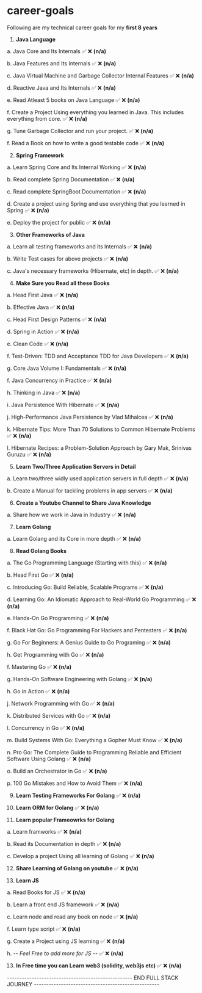 # career-goals


Following are my technical career goals for my **first 8 years**

1. **Java Language**

a. Java Core and Its Internals ✅ ❌ **(n/a)**

b. Java Features and Its Internals ✅ ❌ **(n/a)**

c. Java Virtual Machine and Garbage Collector Internal Features ✅ ❌ **(n/a)**

d. Reactive Java and Its Internals ✅ ❌ **(n/a)**

e. Read Atleast 5 books on Java Language ✅ ❌ **(n/a)**

f. Create a Project Using everything you learned in Java. This includes everything from core. ✅ ❌ **(n/a)**

g. Tune Garbage Collector and run your project. ✅ ❌ **(n/a)**

f. Read a Book on how to write a good testable code ✅ ❌ **(n/a)**


2. **Spring Framework**

a. Learn Spring Core and Its Internal Working ✅ ❌ **(n/a)**

b. Read complete Spring Documentation ✅ ❌ **(n/a)**

c. Read complete SpringBoot Documentation ✅ ❌ **(n/a)**

d. Create a project using Spring and use everything that you learned in Spring ✅ ❌ **(n/a)**

e. Deploy the project for public ✅ ❌ **(n/a)**


3. **Other Frameworks of Java**

a. Learn all testing frameworks and its Internals ✅ ❌ **(n/a)**

b. Write Test cases for above projects ✅ ❌ **(n/a)**

c. Java's necessary frameworks (Hibernate, etc) in depth. ✅ ❌ **(n/a)**


4. **Make Sure you Read all these Books**

a. Head First Java ✅ ❌ **(n/a)**

b. Effective Java ✅ ❌ **(n/a)**

c. Head First Design Patterns ✅ ❌ **(n/a)**

d. Spring in Action ✅ ❌ **(n/a)**

e. Clean Code ✅ ❌ **(n/a)**

f. Test-Driven: TDD and Acceptance TDD for Java Developers ✅ ❌ **(n/a)**

g. Core Java Volume I: Fundamentals ✅ ❌ **(n/a)**

f. Java Concurrency in Practice ✅ ❌ **(n/a)**

h. Thinking in Java ✅ ❌ **(n/a)**

i. Java Persistence With Hibernate ✅ ❌ **(n/a)**

j. High-Performance Java Persistence by Vlad Mihalcea ✅ ❌ **(n/a)**

k. Hibernate Tips: More Than 70 Solutions to Common Hibernate Problems ✅ ❌ **(n/a)**

l. Hibernate Recipes: a Problem-Solution Approach by Gary Mak, Srinivas Guruzu ✅ ❌ **(n/a)**


5. **Learn Two/Three Application Servers in Detail** 

a. Learn two/three widly used application servers in full depth ✅ ❌ **(n/a)**

b. Create a Manual for tackling problems in app servers ✅ ❌ **(n/a)**


6. **Create a Youtube Channel to Share Java Knowledge**

a. Share how we work in Java in Industry ✅ ❌ **(n/a)**


7. **Learn Golang**

a. Learn Golang and its Core in more depth ✅ ❌ **(n/a)**


8. **Read Golang Books**

a. The Go Programming Language (Starting with this) ✅ ❌ **(n/a)**

b. Head First Go ✅ ❌ **(n/a)**

c. Introducing Go: Build Reliable, Scalable Programs ✅ ❌ **(n/a)**

d. Learning Go: An Idiomatic Approach to Real-World Go Programming ✅ ❌ **(n/a)**

e. Hands-On Go Programming ✅ ❌ **(n/a)**

f. Black Hat Go: Go Programming For Hackers and Pentesters ✅ ❌ **(n/a)**

g. Go For Beginners: A Genius Guide to Go Programing ✅ ❌ **(n/a)**

h. Get Programming with Go ✅ ❌ **(n/a)**

f. Mastering Go ✅ ❌ **(n/a)**

g. Hands-On Software Engineering with Golang ✅ ❌ **(n/a)**

h. Go in Action ✅ ❌ **(n/a)**

j. Network Programming with Go ✅ ❌ **(n/a)**

k. Distributed Services with Go ✅ ❌ **(n/a)**

l. Concurrency in Go ✅ ❌ **(n/a)**

m. Build Systems With Go: Everything a Gopher Must Know ✅ ❌ **(n/a)**

n. Pro Go: The Complete Guide to Programming Reliable and Efficient Software Using Golang ✅ ❌ **(n/a)**

o. Build an Orchestrator in Go ✅ ❌ **(n/a)**

p. 100 Go Mistakes and How to Avoid Them ✅ ❌ **(n/a)**


9. **Learn Testing Frameworks For Golang** ✅ ❌ **(n/a)**

10. **Learn ORM for Golang** ✅ ❌ **(n/a)**

11. **Learn popular Frameowrks for Golang** 

a. Learn framworks ✅ ❌ **(n/a)**

b. Read its Documentation in depth ✅ ❌ **(n/a)**

c. Develop a project Using all learning of Golang ✅ ❌ **(n/a)**


12. **Share Learning of Golang on youtube** ✅ ❌ **(n/a)**

12. **Learn JS**

a. Read Books for JS ✅ ❌ **(n/a)**

b. Learn a front end JS framework ✅ ❌ **(n/a)**

c. Learn node and read any book on node ✅ ❌ **(n/a)**

f. Learn type script ✅ ❌ **(n/a)**

g. Create a Project using JS learning ✅ ❌ **(n/a)**

h. -- *Feel Free to add more for JS* -- ✅ ❌ **(n/a)**


13. **In Free time you can Learn web3 (solidity, web3js etc)** ✅ ❌ **(n/a)**


--------------------------------------------------- END FULL STACK JOURNEY ---------------------------------------------------











